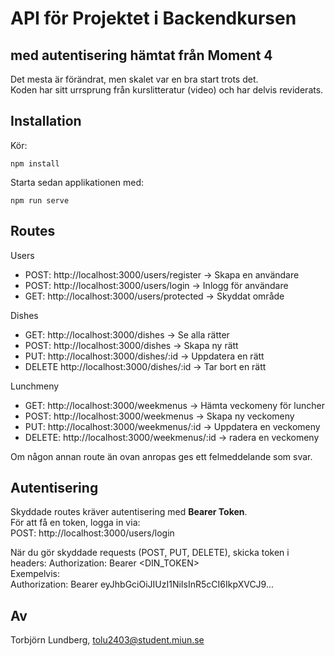 # API för Projektet i Backendkursen
## med autentisering hämtat från Moment 4   
Det mesta är förändrat, men skalet var en bra start trots det.  
Koden har sitt urrsprung från kurslitteratur (video) och har delvis reviderats.  

## Installation  
Kör:     
```
npm install  
```
Starta sedan applikationen med:   
```
npm run serve
```
## Routes  
Users     
* POST:     http://localhost:3000/users/register    -> Skapa en användare  
* POST:     http://localhost:3000/users/login 		-> Inlogg för användare  
* GET:      http://localhost:3000/users/protected   -> Skyddat område      

Dishes  
* GET:      http://localhost:3000/dishes            -> Se alla rätter
* POST:     http://localhost:3000/dishes            -> Skapa ny rätt
* PUT:      http://localhost:3000/dishes/:id        -> Uppdatera en rätt     
* DELETE    http://localhost:3000/dishes/:id        -> Tar bort en rätt  

Lunchmeny  
* GET:      http://localhost:3000/weekmenus         -> Hämta veckomeny för luncher
* POST:     http://localhost:3000/weekmenus         -> Skapa ny veckomeny
* PUT:      http://localhost:3000/weekmenus/:id     -> Uppdatera en veckomeny
* DELETE:   http://localhost:3000/weekmenus/:id     -> radera en veckomeny 

Om någon annan route än ovan anropas ges ett felmeddelande som svar.  

## Autentisering
Skyddade routes kräver autentisering med **Bearer Token**.  
För att få en token, logga in via:  
POST: http://localhost:3000/users/login

När du gör skyddade requests (POST, PUT, DELETE), skicka token i headers:
Authorization: Bearer <DIN_TOKEN>  
Exempelvis:   
Authorization: Bearer eyJhbGciOiJIUzI1NiIsInR5cCI6IkpXVCJ9...

## Av  
Torbjörn Lundberg, tolu2403@student.miun.se   

